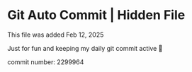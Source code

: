 # Git Auto Commit | Hidden File

This file was added Feb 12, 2025

Just for fun and keeping my daily git commit active 🤪

commit number: 2299964
